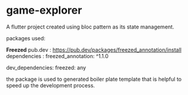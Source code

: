 # game-explorer
A flutter project created using bloc pattern as its state management.


packages used:

**Freezed**
pub.dev : https://pub.dev/packages/freezed_annotation/install
dependencies : 
  freezed_annotation: ^1.1.0

dev_dependencies:
  freezed: any
  
  the package is used to generated boiler plate template that is helpful to speed up 
  the development process.
  

